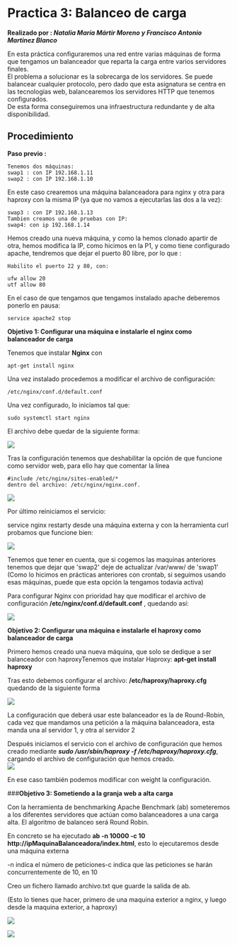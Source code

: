 
# Practica 3: Balanceo de carga  

**Realizado por : _Natalia María Mártir Moreno y Francisco Antonio Martinez Blanco_**  

En esta práctica configuraremos una red entre varias máquinas de forma que tengamos un balanceador que reparta la carga entre varios servidores finales.  
El problema a solucionar es la sobrecarga de los servidores. Se puede balancear cualquier protocolo, pero dado que esta asignatura se centra en las tecnologías web, balancearemos los servidores HTTP que tenemos configurados.  
De esta forma conseguiremos una infraestructura redundante y de alta disponibilidad.  




## Procedimiento  

**Paso previo :**  

	Tenemos dos máquinas:
	swap1 : con IP 192.168.1.11
	swap2 : con IP 192.168.1.10  

En este caso crearemos una máquina balanceadora para nginx y otra para haproxy con la misma IP (ya que no vamos a ejecutarlas las dos a la vez):

	swap3 : con IP 192.168.1.13
	Tambien creamos una de pruebas con IP:  
	swap4: con ip 192.168.1.14  

Hemos creado una nueva máquina, y como la hemos clonado apartir de otra, hemos modifica la IP, como hicimos en la P1, y como tiene configurado apache, tendremos que dejar el puerto 80 libre, por lo que :  

	Habilito el puerto 22 y 80, con:  

	ufw allow 20
	utf allow 80  

En el caso de que tengamos que tengamos instalado apache deberemos ponerlo en pausa:  

	service apache2 stop



**Objetivo 1: Configurar una máquina e instalarle el nginx como balanceador de carga**  

Tenemos que instalar **Nginx** con  

	apt-get install nginx  


Una vez instalado procedemos a modificar el archivo de configuración:  

	/etc/nginx/conf.d/default.conf

Una vez configurado, lo iniciamos tal que:  

	sudo systemctl start nginx  

El archivo debe quedar de la siguiente forma:  

![](https://github.com/franmb97/SWAP/blob/master/Practicas/P3/3.1.png)  

Tras la configuración tenemos que deshabilitar la opción de que funcione como servidor web, para ello hay que comentar la línea  

	#include /etc/nginx/sites-enabled/*  
	dentro del archivo: /etc/nginx/nginx.conf.  

![](https://github.com/franmb97/SWAP/blob/master/Practicas/P3/3.2.png)  

Por último reiniciamos el servicio:  

service nginx restarty desde una máquina externa y con la herramienta curl probamos que funcione bien:  

![](https://github.com/franmb97/SWAP/blob/master/Practicas/P3/3.3.png)  

Tenemos que tener en cuenta, que si cogemos las maquinas anteriores tenemos que dejar que 'swap2' deje de actualizar /var/www/ de 'swap1' (Como lo hicimos en prácticas anteriores con crontab, si seguimos usando esas máquinas, puede que esta opción la tengamos todavia activa)  

Para configurar Nginx con prioridad hay que modificar el archivo de configuración **/etc/nginx/conf.d/default.conf** , quedando así:  

![](https://github.com/franmb97/SWAP/blob/master/Practicas/P3/3.4.png)  

**Objetivo 2: Configurar una máquina e instalarle el haproxy como balanceador de carga**  

Primero hemos creado una nueva máquina, que solo se dedique a ser balanceador con haproxyTenemos que instalar Haproxy: **apt-get install haproxy**  

Tras esto debemos configurar el archivo: **/etc/haproxy/haproxy.cfg** quedando de la siguiente forma  

![](https://github.com/franmb97/SWAP/blob/master/Practicas/P3/3.5.png)  


La configuración que deberá usar este balanceador es la de Round-Robin, cada vez que mandamos una petición a la máquina balanceadora, esta manda una al servidor 1, y otra al servidor 2  

Después iniciamos el servicio con el archivo de configuración que hemos creado mediante **_sudo /usr/sbin/haproxy -f /etc/haproxy/haproxy.cfg_**, cargando el archivo de configuración que hemos creado.  
![](https://github.com/franmb97/SWAP/blob/master/Practicas/P3/3.6.png)  

En ese caso también podemos modificar con weight la configuración.  

###**Objetivo 3: Sometiendo a la granja web a alta carga**  

Con la herramienta de benchmarking Apache Benchmark (ab) someteremos a los diferentes servidores que actúan como balanceadores a una carga alta. El algoritmo de balanceo será Round Robin.  

En concreto se ha ejecutado **ab -n 10000 -c 10 http://ipMaquinaBalanceadora/index.html**, esto lo ejecutaremos desde una máquina externa  

-n indica el número de peticiones-c indica que las peticiones se harán concurrentemente de 10, en 10  

Creo un fichero llamado archivo.txt que guarde la salida de ab.  

(Esto lo tienes que hacer, primero de una maquina exterior a nginx, y luego desde la maquina exterior, a haproxy)  

![](https://github.com/franmb97/SWAP/blob/master/Practicas/P3/3.7.PNG)  


![](https://github.com/franmb97/SWAP/blob/master/Practicas/P3/3.8.png)
